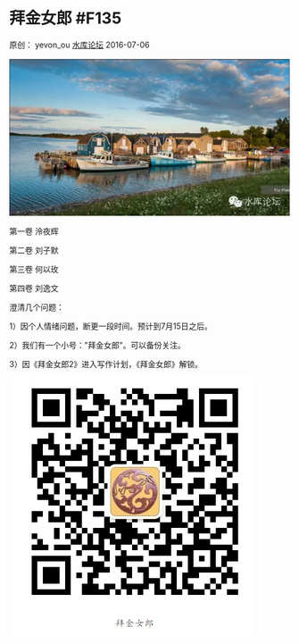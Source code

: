 # 拜金女郎 \#F135

原创： yevon\_ou [水库论坛](/) 2016-07-06

![](../img/F135-0/media/image1.png)


第一卷 泠夜辉

第二卷 刘子默

第三卷 何以玫

第四卷 刘逸文

澄清几个问题：

1）因个人情绪问题，断更一段时间。预计到7月15日之后。

2）我们有一个小号："拜金女郎"。可以备份关注。

3）因《拜金女郎2》进入写作计划，《拜金女郎》解锁。

![](../img/F135-0/media/image2.png)

